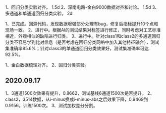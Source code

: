 1、回归分类实验对齐。  1.5d
2、深南电路-金白9000数据对齐和讨论。  1.5d
3、多通道和单通道回归分类实验。  2d

1、已完成。回溯代码，发现数据增强部分处理有bug，修复后指标提升10个点和现场一致。
2、进行中。根据AI的测试结果对标签进行修正，同时考虑对工艺标准相近，外观相似的缺陷进行归类。
3、进行中。针对class1和class2的多通道回归分类不容易学到比对信息（是否考虑在回归分类网络中加入其他特征融合），测试集准确率85.6%；针对class3的单通道回归分类效果好，测试集准确率可达92.5%。

1、金白数据梳理对齐。
2、回归分类实验。


## 2020.09.17
1、3通道1500次效果有提升，0.8662，测试基线6通道1500次是否提升。
2、class2，3514数据，从i-minus换成i-minus-abs之后效果下降，0.9469到0.9156，训练1500次。
3、测试加权差分分割。